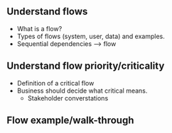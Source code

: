 

## Understand flows

- What is a flow?
- Types of flows (system, user, data) and examples.
- Sequential dependencies --> flow

## Understand flow priority/criticality

- Definition of a critical flow
- Business should decide what critical means.
    - Stakeholder converstations

## Flow example/walk-through
